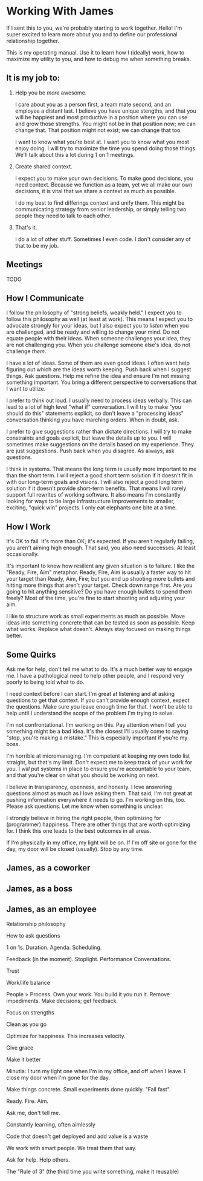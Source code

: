 # Working With James

If I sent this to you, we're probably starting to work together. Hello! 
I'm super excited to learn more about you and to define our professional 
relationship together.

This is my operating manual. Use it to learn how I (ideally) work, how 
to maximize my utility to you, and how to debug me when something breaks.

## It is my job to:

1. Help you be _more_ awesome.

   I care about you as a person first, a team mate second, and an employee a distant last. I
   believe you have unique stengths, and that you will be happiest and most productive in a
   position where you can use and grow those strengths. You might not be in that position now;
   we can change that. That position might not exist; we can change that too. 

   I want to know what you're best at. I want you to know what you most enjoy doing. I will
   try to maximize the time you spend doing those things. We'll talk about this a lot during
   1 on 1 meetings.

2. Create shared context.

   I expect you to make your own decisions. To make good decisions, you need context. Because we
   function as a team, yet we all make our own decisions, it is vital that we share a context as
   much as possible.

   I do my best to find differings context and unify them. This might be communicating
   strategy from senior leadership, or simply telling two people they need to talk to
   each other.

3. That's it.

   I do a lot of other stuff. Sometimes I even code. I don't consider any of that to be my job.

## Meetings

TODO

## How I Communicate

I follow the philosophy of "strong beliefs, weakly held." I expect you to follow this philosophy
as well (at least at work). This means I expect you to advocate strongly for your ideas, but I
also expect you to _listen_ when you are challenged, and be ready and willing to change your 
mind. Do not equate people with their ideas. When someone challenges your idea, they are not 
challenging you. When you challenge someone else's idea, do not challenge _them_.

I have a lot of ideas. Some of them are even good ideas. I often want help figuring out which
are the ideas worth keeping. Push back when I suggest things. Ask questions. Help me refine
the idea and ensure I'm not missing something important. You bring a different perspective to
conversations that I want to utilize.

I prefer to think out loud. I usually need to process ideas verbally. This can lead to a lot of
high level "what if" conversation. I will try to make "you should do this" statements explicit,
so don't leave a "processing ideas" conversation thinking you have marching orders. When in doubt,
ask.

I prefer to give suggestions rather than dictate directions. I will try to make constraints and
goals explicit, but leave the details up to you. I will sometimes make suggestions on the
details based on my experience. They are just suggestions. Push back when you disagree. As 
always, ask questions.

I think in systems. That means the long term is usually more important to me than the short 
term. I will reject a good short term solution if it doesn't fit in with our long-term goals
and visions. I will also reject a good long term solution if it doesn't provide short-term
benefits. That means I will rarely support full rewrites of working software. It also means I'm
constantly looking for ways to tie large infrastructure improvements to smaller, exciting,
"quick win" projects. I only eat elephants one bite at a time.

## How I Work

It's OK to fail. It's more than OK; it's expected. If you aren't regularly failing, you aren't
aiming high enough. That said, you also need successes. At least occasionally.

It's important to know how resilient any given situation is to failure. I like the "Ready, Fire,
Aim" metaphor. Ready, Fire, Aim is usually a faster way to hit your target than Ready, Aim, Fire;
but you end up shooting more bullets and hitting more things that aren't your target. Check down
range first. Are you going to hit anything sensitive? Do you have enough bullets to spend them
freely? Most of the time, you're fine to start shooting and adjusting your aim.

I like to structure work as small experiments as much as possible. Move ideas into something
concrete that can be tested as soon as possible. Keep what works. Replace what doesn't. Always
stay focused on making things better.

## Some Quirks

Ask me for help, don't tell me what to do. It's a much better way to engage me. I have a
pathological need to help other people, and I respond very poorly to being told what to do.

I need context before I can start. I'm great at listening and at asking questions to get that
context. If you can't provide enough context, expect the questions. Make sure you leave enough
time for that. I won't be able to help until I understand the scope of the problem I'm trying
to solve.

I'm not confrontational. I'm working on this. Pay attention when I tell you something might be
a bad idea. It's the closest I'll usually come to saying "stop, you're making a mistake." This
is especially important if you're my boss.

I'm horrible at micromanaging. I'm competent at keeping my own todo list straight, but that's
my limit. Don't expect me to keep track of your work for you. I *will* put systems in place to
ensure you're accountable to your team, and that you're clear on what you should be working on
next.

I believe in transparency, openness, and honesty. I love answering questions almost as much as
I love asking them. That said, I'm not great at pushing information everywhere it needs to go.
I'm working on this, too. Please ask questions. Let me know when something is unclear.

I strongly believe in hiring the right people, then optimizing for (programmer) happiness.
There are other things that are worth optimizing for. I think this one leads to the best
outcomes in all areas.

If I'm physically in my office, my light will be on. If I'm off site or gone for the day, my
door will be closed (usually). Stop by any time.

## James, as a coworker

## James, as a boss

## James, as an employee



Relationship philosophy

How to ask questions

1 on 1s. Duration. Agenda. Scheduling.

Feedback (in the moment). Stoplight. Performance Conversations.



Trust

Work/life balance

People > Process. Own your work. You build it you run it. Remove impediments. Make decisions; get feedback.



Focus on strengths

Clean as you go

Optimize for happiness. This increases velocity.

Give grace

Make it better

Minutia: I turn my light one when I'm in my office, and off when I leave. I close my door when I'm gone for the day.





Make things concrete. Small experiments done quickly. "Fail fast".

Ready. Fire. Aim.

Ask me, don't tell me.

Constantly learning, often aimlessly

Code that doesn't get deployed and add value is a waste

We work with smart people. We treat them that way.

Ask for help. Help others.

The "Rule of 3" (the third time you write something, make it reusable)